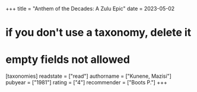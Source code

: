 +++
title = "Anthem of the Decades: A Zulu Epic"
date = 2023-05-02
# if you don't use a taxonomy, delete it
# empty fields not allowed
[taxonomies]
  readstate = ["read"]
  authorname = ["Kunene, Mazisi"]
  pubyear = ["1981"]
  rating = ["4"]
  recommender = ["Boots P."]
+++


